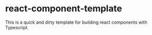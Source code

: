 # react-component-template

This is a quick and dirty template for building react components with Typescript.
